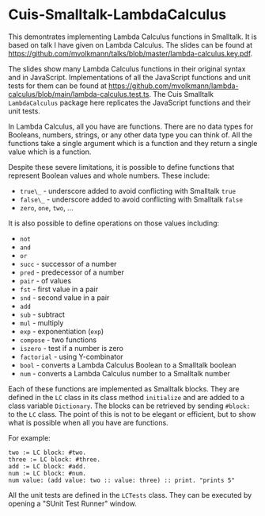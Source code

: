 # Cuis-Smalltalk-LambdaCalculus

This demontrates implementing Lambda Calculus functions in Smalltalk.
It is based on talk I have given on Lambda Calculus.
The slides can be found at
https://github.com/mvolkmann/talks/blob/master/lambda-calculus.key.pdf.

The slides show many Lambda Calculus functions
in their original syntax and in JavaScript.
Implementations of all the JavaScript functions
and unit tests for them can be found at
https://github.com/mvolkmann/lambda-calculus/blob/main/lambda-calculus.test.ts.
The Cuis Smalltalk `LambdaCalculus` package here
replicates the JavaScript functions and their unit tests.

In Lambda Calculus, all you have are functions.
There are no data types for Booleans, numbers, strings,
or any other data type you can think of.
All the functions take a single argument which is a function
and they return a single value which is a function.

Despite these severe limitations, it is possible to define
functions that represent Boolean values and whole numbers.
These include:

- `true\_` - underscore added to avoid conflicting with Smalltalk `true`
- `false\_` - underscore added to avoid conflicting with Smalltalk `false`
- `zero`, `one`, `two`, ...

It is also possible to define operations on those values including:

- `not`
- `and`
- `or`
- `succ` - successor of a number
- `pred` - predecessor of a number
- `pair` - of values
- `fst` - first value in a pair
- `snd` - second value in a pair
- `add`
- `sub` - subtract
- `mul` - multiply
- `exp` - exponentiation (`exp`)
- `compose` - two functions
- `iszero` - test if a number is zero
- `factorial` - using Y-combinator
- `bool` - converts a Lambda Calculus Boolean to a Smalltalk boolean
- `num` - converts a Lambda Calculus number to a Smalltalk number

Each of these functions are implemented as Smalltalk blocks.
They are defined in the `LC` class in its class method `initialize`
and are added to a class variable `Dictionary`.
The blocks can be retrieved by sending `#block:` to the `LC` class.
The point of this is not to be elegant or efficient,
but to show what is possible when all you have are functions.

For example:

```smalltalk
two := LC block: #two.
three := LC block: #three.
add := LC block: #add.
num := LC block: #num.
num value: (add value: two :: value: three) :: print. "prints 5"
```

All the unit tests are defined in the `LCTests` class.
They can be executed by opening a "SUnit Test Runner" window.
